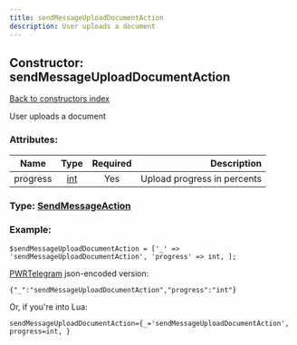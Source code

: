 ```yaml
---
title: sendMessageUploadDocumentAction
description: User uploads a document
---
```

## Constructor: sendMessageUploadDocumentAction  
[Back to constructors index](index.md)



User uploads a document

### Attributes:

| Name     |    Type       | Required | Description |
|----------|:-------------:|:--------:|------------:|
|progress|[int](../types/int.md) | Yes|Upload progress in percents|



### Type: [SendMessageAction](../types/SendMessageAction.md)


### Example:

```
$sendMessageUploadDocumentAction = ['_' => 'sendMessageUploadDocumentAction', 'progress' => int, ];
```  

[PWRTelegram](https://pwrtelegram.xyz) json-encoded version:

```
{"_":"sendMessageUploadDocumentAction","progress":"int"}
```


Or, if you're into Lua:  


```
sendMessageUploadDocumentAction={_='sendMessageUploadDocumentAction', progress=int, }

```


